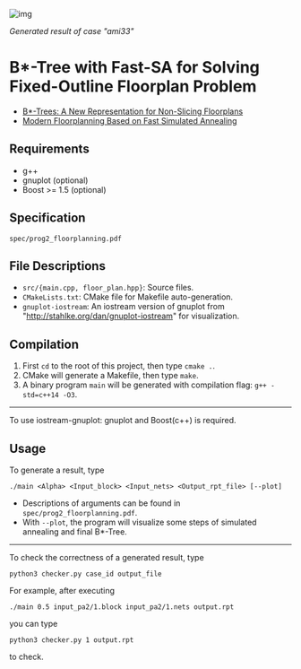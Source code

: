 ![img](https://github.com/Daikon-Sun/Physical-Design-for-Nanometer-ICs-Spring-2017/raw/master/HW2/report/example.png)

*Generated result of case "ami33"*

# B\*-Tree with Fast-SA for Solving Fixed-Outline Floorplan Problem
- [B\*-Trees: A New Representation for Non-Slicing Floorplans](http://ieeexplore.ieee.org/stamp/stamp.jsp?arnumber=855354)
- [Modern Floorplanning Based on Fast Simulated Annealing](http://cc.ee.ntu.edu.tw/~ywchang/Papers/ispd05-floorplanning.pdf)

## Requirements
- g++
- gnuplot (optional)
- Boost >= 1.5 (optional)

## Specification
`spec/prog2_floorplanning.pdf`

## File Descriptions
- `src/{main.cpp, floor_plan.hpp}`: Source files.
- `CMakeLists.txt`: CMake file for Makefile auto-generation.
- `gnuplot-iostream`: An iostream version of gnuplot from "http://stahlke.org/dan/gnuplot-iostream" for visualization.

## Compilation
1. First `cd` to the root of this project, then type `cmake .`.
2. CMake will generate a Makefile, then type `make`.
3. A binary program `main` will be generated with compilation flag: `g++ -std=c++14 -O3`.

---

To use iostream-gnuplot: gnuplot and Boost(c++) is required.

## Usage
To generate a result, type
```
./main <Alpha> <Input_block> <Input_nets> <Output_rpt_file> [--plot]
```
- Descriptions of arguments can be found in `spec/prog2_floorplanning.pdf`.
- With `--plot`, the program will visualize some steps of simulated annealing and final B\*-Tree.

--- 

To check the correctness of a generated result, type
```
python3 checker.py case_id output_file
```
For example, after executing
```
./main 0.5 input_pa2/1.block input_pa2/1.nets output.rpt
```
you can type
```
python3 checker.py 1 output.rpt
```
to check.
